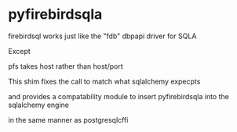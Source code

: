 # pyfirebirdsqla
firebirdsql works just like the "fdb" dbpapi driver for SQLA

Except

pfs takes host rather than host/port

This shim fixes the call to match what sqlalchemy expecpts

and provides a compatability module to insert pyfirebirdsqla into the sqlalchemy engine

in the same manner as postgresqlcffi
